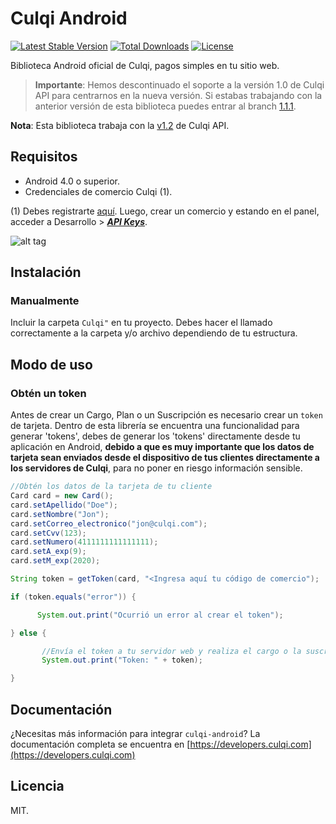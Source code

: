 # Culqi Android

[![Latest Stable Version](https://poser.pugx.org/culqi/culqi-php/v/stable)](https://packagist.org/packages/culqi/culqi-php)
[![Total Downloads](https://poser.pugx.org/culqi/culqi-php/downloads)](https://packagist.org/packages/culqi/culqi-php)
[![License](https://poser.pugx.org/culqi/culqi-php/license)](https://packagist.org/packages/culqi/culqi-php)

Biblioteca Android oficial de Culqi, pagos simples en tu sitio web.

> **Importante**: Hemos descontinuado el soporte a la versión 1.0 de Culqi API para centrarnos en la nueva versión. Si estabas trabajando con la anterior versión de esta biblioteca puedes entrar al branch [1.1.1](https://github.com/culqi/culqi-php/tree/1.1.1).

**Nota**: Esta biblioteca trabaja con la [v1.2](https://culqi.api-docs.io/v1.2) de Culqi API.


## Requisitos

* Android 4.0 o superior.
* Credenciales de comercio Culqi (1).

(1) Debes registrarte [aquí](https://integ-panel.culqi.com/#/registro). Luego, crear un comercio y estando en el panel, acceder a Desarrollo > [***API Keys***](https://integ-panel.culqi.com/#/panel/comercio/desarrollo/llaves).

![alt tag](http://i.imgur.com/NhE6mS9.png)

## Instalación

### Manualmente

Incluir la carpeta `Culqi"` en tu proyecto. Debes hacer el llamado correctamente a la carpeta y/o archivo dependiendo de tu estructura.


## Modo de uso

### Obtén un token
Antes de crear un Cargo, Plan o un Suscripción es necesario crear un `token` de tarjeta. Dentro de esta librería se encuentra una funcionalidad para generar 'tokens', debes de generar los 'tokens' directamente desde tu aplicación en Android, **debido a que es muy importante que los datos de tarjeta sean enviados desde el dispositivo de tus clientes directamente a los servidores de Culqi**, para no poner en riesgo información sensible.


```java
//Obtén los datos de la tarjeta de tu cliente
Card card = new Card();
card.setApellido("Doe");
card.setNombre("Jon");
card.setCorreo_electronico("jon@culqi.com");
card.setCvv(123);
card.setNumero(4111111111111111);
card.setA_exp(9);
card.setM_exp(2020);

String token = getToken(card, "<Ingresa aquí tu código de comercio");

if (token.equals("error")) {

      System.out.print("Ocurrió un error al crear el token");

} else {

       //Envía el token a tu servidor web y realiza el cargo o la suscripción.
       System.out.print("Token: " + token);

}

```
## Documentación
¿Necesitas más información para integrar `culqi-android`? La documentación completa se encuentra en [https://developers.culqi.com](https://developers.culqi.com)


## Licencia

MIT.